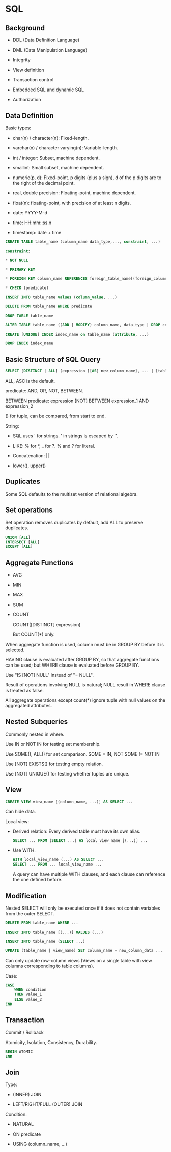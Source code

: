 # SQL

## Background

* DDL (Data Definition Language)

* DML (Data Manipulation Language)

* Integrity

* View definition

* Transaction control

* Embedded SQL and dynamic SQL

* Authorization

## Data Definition

Basic types:

* char(n) / character(n): Fixed-length.

* varchar(n) / character varying(n): Variable-length.

* int / integer: Subset, machine dependent.

* smallint: Small subset, machine dependent.

* numeric(p, d): Fixed-point. p digits (plus a sign), d of the p digits are to the right of the decimal point.

* real, double precision: Floating-point, machine dependent.

* float(n): floating-point, with precision of at least n digits.

* date: YYYY-M-d

* time: HH:mm::ss.n

* timestamp: date + time

```sql
CREATE TABLE table_name (column_name data_type,..., constraint, ...)

constraint:

* NOT NULL

* PRIMARY KEY

* FOREIGN KEY column_name REFERENCES foreign_table_name[(foreign_column_name)]

* CHECK (predicate)

INSERT INTO table_name values (column_value, ...)

DELETE FROM table_name WHERE predicate

DROP TABLE table_name

ALTER TABLE table_name ((ADD | MODIFY) column_name, data_type | DROP column_name)

CREATE [UNIQUE] INDEX index_name on table_name (attribute, ...)

DROP INDEX index_name
```

## Basic Structure of SQL Query

```sql
SELECT [DISTINCT | ALL] (expression [[AS] new_column_name], ... | [table_name.]*) FROM table_name [new_table_name], ... [WHERE predicate] [GROUP BY column_name, ... [HAVING expression_with_aggregate_allowed]] [ORDER BY column_name [ASC|DESC], ...]
```

ALL, ASC is the default.

predicate: AND, OR, NOT, BETWEEN.

BETWEEN predicate: expression [NOT] BETWEEN expression_1 AND expression_2

() for tuple, can be compared, from start to end.

String:

* SQL uses ' for strings. ' in strings is escaped by ''.

* LIKE: % for *, _ for ?. \% and \? for literal.

* Concatenation: ||

* lower(), upper()

## Duplicates

Some SQL defaults to the multiset version of relational algebra.

## Set operations

Set operation removes duplicates by default, add ALL to preserve duplicates.

```sql
UNION [ALL]
INTERSECT [ALL]
EXCEPT [ALL]
```

## Aggregate Functions

* AVG

* MIN

* MAX

* SUM

* COUNT

    COUNT([DISTINCT] expression)

    But COUNT(*) only.

When aggregate function is used, column must be in GROUP BY before it is selected.

HAVING clause is evaluated after GROUP BY, so that aggregate functions can be used; but WHERE clause is evaluated before GROUP BY.

Use "IS [NOT] NULL" instead of "= NULL".

Result of operations involving NULL is natural; NULL result in WHERE clause is treated as false.

All aggregate operations except count(*) ignore tuple with null values on the aggregated attributes.

## Nested Subqueries

Commonly nested in where.

Use IN or NOT IN for testing set membership.

Use SOME(), ALL() for set comparison. SOME = IN, NOT SOME != NOT IN

Use [NOT] EXISTS() for testing empty relation.

Use [NOT] UNIQUE() for testing whether tuples are unique.

## View

```sql
CREATE VIEW view_name [(column_name, ...)] AS SELECT ...
```

Can hide data.

Local view:

* Derived relation: Every derived table must have its own alias.

    ```sql
    SELECT ... FROM (SELECT ...) AS local_view_name [(...)] ...
    ```

* Use WITH.

    ```sql
    WITH local_view_name (...) AS SELECT ...
    SELECT ... FROM ... local_view_name ...
    ```

    A query can have multiple WITH clauses, and each clause can reference the one defined before.

## Modification

Nested SELECT will only be executed once if it does not contain variables from the outer SELECT.

```sql
DELETE FROM table_name WHERE ...

INSERT INTO table_name [(...)] VALUES (...)

INSERT INTO table_name (SELECT ...)

UPDATE (table_name | view_name) SET column_name = new_column_data ...  [WHERE ...]
```

Can only update row-column views (Views on a single table with view columns corresponding to table columns).

Case:

```sql
CASE
    WHEN condition
    THEN value_1
    ELSE value_2
END
```

## Transaction

Commit / Rollback

Atomicity, Isolation, Consistency, Durability.

```sql
BEGIN ATOMIC
END
```

## Join

Type:

* (INNER) JOIN

* LEFT/RIGHT/FULL (OUTER) JOIN

Condition:

* NATURAL

* ON predicate

* USING (column_name, ...)

